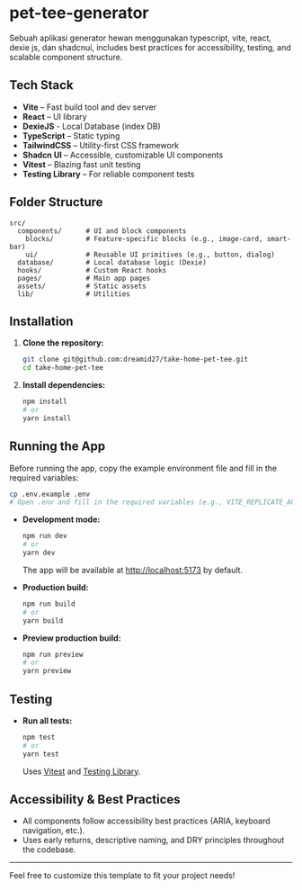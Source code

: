 # pet-tee-generator

Sebuah aplikasi generator hewan menggunakan typescript, vite, react, dexie js, dan shadcnui, includes best practices for accessibility, testing, and scalable component structure.

## Tech Stack

- **Vite** – Fast build tool and dev server
- **React** – UI library
- **DexieJS** - Local Database (index DB)
- **TypeScript** – Static typing
- **TailwindCSS** – Utility-first CSS framework
- **Shadcn UI** – Accessible, customizable UI components
- **Vitest** – Blazing fast unit testing
- **Testing Library** – For reliable component tests

## Folder Structure

```
src/
  components/      # UI and block components
    blocks/        # Feature-specific blocks (e.g., image-card, smart-bar)
    ui/            # Reusable UI primitives (e.g., button, dialog)
  database/        # Local database logic (Dexie)
  hooks/           # Custom React hooks
  pages/           # Main app pages
  assets/          # Static assets
  lib/             # Utilities
```

## Installation

1. **Clone the repository:**
   ```sh
   git clone git@github.com:dreamid27/take-home-pet-tee.git
   cd take-home-pet-tee
   ```
2. **Install dependencies:**
   ```sh
   npm install
   # or
   yarn install
   ```

## Running the App

Before running the app, copy the example environment file and fill in the required variables:

```sh
cp .env.example .env
# Open .env and fill in the required variables (e.g., VITE_REPLICATE_API_TOKEN)
```

- **Development mode:**

  ```sh
  npm run dev
  # or
  yarn dev
  ```

  The app will be available at [http://localhost:5173](http://localhost:5173) by default.

- **Production build:**

  ```sh
  npm run build
  # or
  yarn build
  ```

- **Preview production build:**
  ```sh
  npm run preview
  # or
  yarn preview
  ```

## Testing

- **Run all tests:**
  ```sh
  npm test
  # or
  yarn test
  ```
  Uses [Vitest](https://vitest.dev/) and [Testing Library](https://testing-library.com/).

## Accessibility & Best Practices

- All components follow accessibility best practices (ARIA, keyboard navigation, etc.).
- Uses early returns, descriptive naming, and DRY principles throughout the codebase.

---

Feel free to customize this template to fit your project needs!
